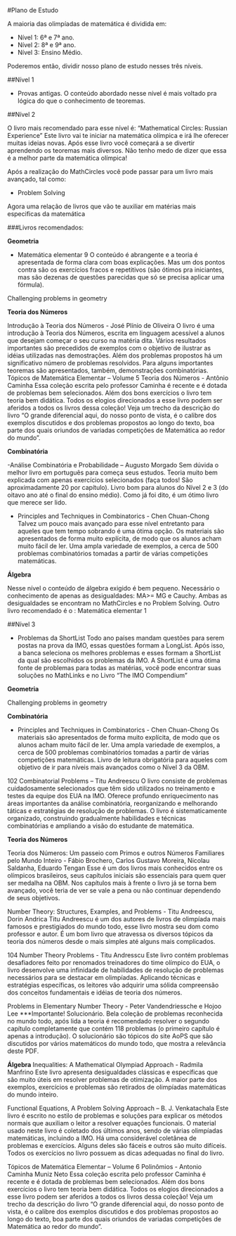 #Plano de Estudo

A maioria das olimpíadas de matemática é dividida em:

- Nível 1: 6ª e 7ª ano.
- Nível 2: 8ª e 9ª ano.
- Nível 3: Ensino Médio.

Poderemos então, dividir nosso plano de estudo nesses três níveis.

##Nível 1

- Provas antigas.
O conteúdo abordado nesse nível é mais voltado pra lógica do que o conhecimento de teoremas.

##Nível 2

O livro mais recomendado para esse nível é: “Mathematical Circles: Russian Experience”
Este livro vai te iniciar na matemática olímpica e irá lhe oferecer muitas ideias novas.
Após esse livro você começará a se divertir aprendendo os teoremas mais diversos. Não tenho medo de dizer que essa é a melhor parte da matemática olímpica!

Após a realização do MathCircles você pode passar para um livro mais avançado, tal como:
- Problem Solving

Agora uma relação de livros que vão te auxiliar em matérias mais especificas da matemática

###Livros recomendados:

**Geometria**

- Matemática elementar 9
O conteúdo é abrangente e a teoria é apresentada de forma clara com boas explicações. Mas um dos pontos contra são os exercícios fracos e repetitivos (são ótimos pra iniciantes, mas são dezenas de questões parecidas que só se precisa aplicar uma fórmula).

Challenging problems in geometry


**Teoria dos Números**

Introdução à Teoria dos Números - José Plínio de Oliveira
O livro é uma introdução à Teoria dos Números, escrita em linguagem acessível a alunos que desejam começar o seu curso na matéria dita. Vários resultados importantes são precedidos de exemplos com o objetivo de ilustrar as idéias utilizadas nas demostrações. Além dos problemas propostos há um significativo número de problemas resolvidos. Para alguns importantes teoremas são apresentados, também, demonstrações combinatórias.
Tópicos de Matemática Elementar – Volume 5 Teoria dos Números - Antônio Caminha
Essa coleção escrita pelo professor Caminha é recente e é dotada de problemas bem selecionados. Além dos bons exercícios o livro tem teoria bem didática. Todos os elogios direcionados a esse livro podem ser aferidos a todos os livros dessa coleção! Veja um trecho da descrição do livro “O grande diferencial aqui, do nosso ponto de vista, é o calibre dos exemplos discutidos e dos problemas propostos ao longo do texto, boa parte dos quais oriundos de variadas competições de Matemática ao redor do mundo”.

**Combinatória**

-Análise Combinatória e Probabilidade – Augusto Morgado
Sem dúvida o melhor livro em português para começa seus estudos. Teoria muito bem explicada com apenas exercícios selecionados (faça todos! São aproximadamente 20 por capítulo). Livro bom para alunos do Nível 2 e 3 (do oitavo ano até o final do ensino médio). Como já foi dito, é um ótimo livro que merece ser lido.

- Principles and Techniques in Combinatorics - Chen Chuan-Chong
Talvez um pouco mais avançado para esse nível entretanto para aqueles que tem tempo sobrando é uma ótima opção. Os materiais são apresentados de forma muito explícita, de modo que os alunos acham muito fácil de ler. Uma ampla variedade de exemplos, a cerca de 500 problemas combinatórios tomadas a partir de várias competições matemáticas.

**Álgebra**

Nesse nível o conteúdo de álgebra exigido é bem pequeno. Necessário o conhecimento de apenas as desigualdades: MA>= MG e Cauchy. Ambas as desigualdades se encontram no MathCircles e no Problem Solving.
Outro livro recomendado é o :
Matemática elementar 1


##Nível 3

- Problemas da ShortList
Todo ano países mandam questões para serem postas na prova da IMO, essas questões formam a LongList. Após isso, a banca seleciona os melhores problemas e esses formam a ShortList da qual são escolhidos os problemas da IMO.
A ShortList é uma ótima fonte de problemas para todas as matérias, você pode encontrar suas soluções no MathLinks e no Livro “The IMO Compendium”

**Geometria**

Challenging problems in geometry





**Combinatória**

- Principles and Techniques in Combinatorics - Chen Chuan-Chong
Os materiais são apresentados de forma muito explícita, de modo que os alunos acham muito fácil de ler. Uma ampla variedade de exemplos, a cerca de 500 problemas combinatórios tomadas a partir de várias competições matemáticas. Livro de leitura obrigatória para aqueles com objetivo de ir para níveis mais avançados como o Nível 3 da OBM.

102 Combinatorial Problems – Titu Andreescu
O livro consiste de problemas cuidadosamente selecionados que têm sido utilizados no treinamento e testes da equipe dos EUA na IMO. Oferece profundo enriquecimento nas áreas importantes da análise combinatória, reorganizando e melhorando táticas e estratégias de resolução de problemas. O livro é sistematicamente organizado, construindo gradualmente habilidades e técnicas combinatórias e ampliando a visão do estudante de matemática.


**Teoria dos Números**

Teoria dos Números: Um passeio com Primos e outros Números Familiares pelo Mundo Inteiro - Fábio Brochero, Carlos Gustavo Moreira, Nicolau Saldanha, Eduardo Tengan
Esse é um dos livros mais conhecidos entre os olímpicos brasileiros, seus capítulos iniciais são essenciais para quem quer ser medalha na OBM. Nos capítulos mais à frente o livro já se torna bem avançado, você teria de ver se vale a pena ou não continuar dependendo de seus objetivos.

Number Theory: Structures, Examples, and Problems - Titu Andreescu, Dorin Andrica
Titu Andreescu é um dos autores de livros de olimpíada mais famosos e prestigiados do mundo todo, esse livro mostra seu dom como professor e autor. É um bom livro que atravessa os diversos tópicos da teoria dos números desde o mais simples até alguns mais complicados.

104 Number Theory Problems - Titu Andresscu
Este livro contém problemas desafiadores feito por renomados treinadores do time olímpico do EUA, o livro desenvolve uma infinidade de habilidades de resolução de problemas necessários para se destacar em olimpíadas. Aplicando técnicas e estratégias específicas, os leitores vão adquirir uma sólida compreensão dos conceitos fundamentais e idéias de teoria dos números.

Problems in Elementary Number Theory - Peter Vandendriessche e Hojoo Lee                                ***Importante!
Solucionário. Bela coleção de problemas reconhecida no mundo todo, após lida a teoria é recomendado resolver o segundo capítulo completamente que contém 118 problemas (o primeiro capítulo é apenas a introdução). O solucionário são tópicos do site AoPS que são discutidos por vários matemáticos do mundo todo, que mostra a relevância deste PDF.

**Álgebra**
Inequalities: A Mathematical Olympiad Approach - Radmila Manfrino
Este livro apresenta desigualdades clássicas e específicas que são muito úteis em resolver problemas de otimização. A maior parte dos exemplos, exercícios e problemas são retirados de olimpíadas matemáticas do mundo inteiro.

Functional Equations, A Problem Solving Approach – B. J. Venkatachala
Este livro é escrito no estilo de problemas e soluções para explicar os métodos normais que auxiliam o leitor a resolver equações funcionais. O material usado neste livro é coletado dos últimos anos, sendo de várias olimpíadas matemáticas, incluindo a IMO. Há uma considerável coletânea de problemas e exercícios. Alguns deles são fáceis e outros são muito difíceis. Todos os exercícios no livro possuem as dicas adequadas no final do livro.

Tópicos de Matemática Elementar – Volume 6 Polinômios - Antonio Caminha Muniz Neto
Essa coleção escrita pelo professor Caminha é recente e é dotada de problemas bem selecionados. Além dos bons exercícios o livro tem teoria bem didática. Todos os elogios direcionados a esse livro podem ser aferidos a todos os livros dessa coleção! Veja um trecho da descrição do livro “O grande diferencial aqui, do nosso ponto de vista, é o calibre dos exemplos discutidos e dos problemas propostos ao longo do texto, boa parte dos quais oriundos de variadas competições de Matemática ao redor do mundo”.
